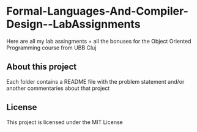 # Formal-Languages-And-Compiler-Design--LabAssignments
Here are all my lab assingments + all the bonuses for the Object Oriented Programming course from UBB Cluj

## About this project

Each folder contains a README file with the problem statement and/or another commentaries about that project 
 
## License

This project is licensed under the MIT License
